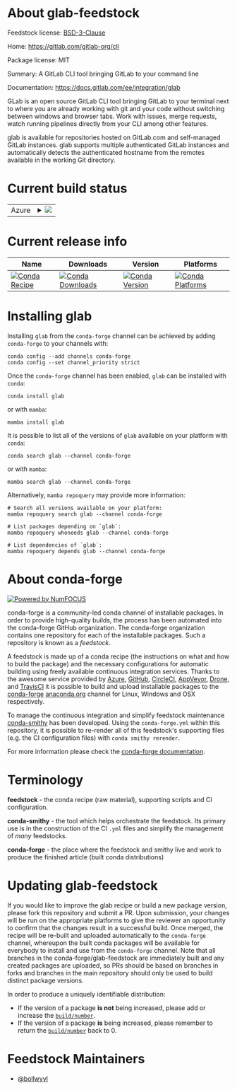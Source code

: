 About glab-feedstock
====================

Feedstock license: [BSD-3-Clause](https://github.com/conda-forge/glab-feedstock/blob/main/LICENSE.txt)

Home: https://gitlab.com/gitlab-org/cli

Package license: MIT

Summary: A GitLab CLI tool bringing GitLab to your command line

Documentation: https://docs.gitlab.com/ee/integration/glab

GLab is an open source GitLab CLI tool bringing GitLab to your terminal next
to where you are already working with git and your code without switching
between windows and browser tabs. Work with issues, merge requests, watch
running pipelines directly from your CLI among other features.

glab is available for repositories hosted on GitLab.com and self-managed
GitLab instances. glab supports multiple authenticated GitLab instances and
automatically detects the authenticated hostname from the remotes available
in the working Git directory.

Current build status
====================


<table>
    
  <tr>
    <td>Azure</td>
    <td>
      <details>
        <summary>
          <a href="https://dev.azure.com/conda-forge/feedstock-builds/_build/latest?definitionId=18567&branchName=main">
            <img src="https://dev.azure.com/conda-forge/feedstock-builds/_apis/build/status/glab-feedstock?branchName=main">
          </a>
        </summary>
        <table>
          <thead><tr><th>Variant</th><th>Status</th></tr></thead>
          <tbody><tr>
              <td>linux_64</td>
              <td>
                <a href="https://dev.azure.com/conda-forge/feedstock-builds/_build/latest?definitionId=18567&branchName=main">
                  <img src="https://dev.azure.com/conda-forge/feedstock-builds/_apis/build/status/glab-feedstock?branchName=main&jobName=linux&configuration=linux%20linux_64_" alt="variant">
                </a>
              </td>
            </tr><tr>
              <td>osx_64</td>
              <td>
                <a href="https://dev.azure.com/conda-forge/feedstock-builds/_build/latest?definitionId=18567&branchName=main">
                  <img src="https://dev.azure.com/conda-forge/feedstock-builds/_apis/build/status/glab-feedstock?branchName=main&jobName=osx&configuration=osx%20osx_64_" alt="variant">
                </a>
              </td>
            </tr><tr>
              <td>osx_arm64</td>
              <td>
                <a href="https://dev.azure.com/conda-forge/feedstock-builds/_build/latest?definitionId=18567&branchName=main">
                  <img src="https://dev.azure.com/conda-forge/feedstock-builds/_apis/build/status/glab-feedstock?branchName=main&jobName=osx&configuration=osx%20osx_arm64_" alt="variant">
                </a>
              </td>
            </tr><tr>
              <td>win_64</td>
              <td>
                <a href="https://dev.azure.com/conda-forge/feedstock-builds/_build/latest?definitionId=18567&branchName=main">
                  <img src="https://dev.azure.com/conda-forge/feedstock-builds/_apis/build/status/glab-feedstock?branchName=main&jobName=win&configuration=win%20win_64_" alt="variant">
                </a>
              </td>
            </tr>
          </tbody>
        </table>
      </details>
    </td>
  </tr>
</table>

Current release info
====================

| Name | Downloads | Version | Platforms |
| --- | --- | --- | --- |
| [![Conda Recipe](https://img.shields.io/badge/recipe-glab-green.svg)](https://anaconda.org/conda-forge/glab) | [![Conda Downloads](https://img.shields.io/conda/dn/conda-forge/glab.svg)](https://anaconda.org/conda-forge/glab) | [![Conda Version](https://img.shields.io/conda/vn/conda-forge/glab.svg)](https://anaconda.org/conda-forge/glab) | [![Conda Platforms](https://img.shields.io/conda/pn/conda-forge/glab.svg)](https://anaconda.org/conda-forge/glab) |

Installing glab
===============

Installing `glab` from the `conda-forge` channel can be achieved by adding `conda-forge` to your channels with:

```
conda config --add channels conda-forge
conda config --set channel_priority strict
```

Once the `conda-forge` channel has been enabled, `glab` can be installed with `conda`:

```
conda install glab
```

or with `mamba`:

```
mamba install glab
```

It is possible to list all of the versions of `glab` available on your platform with `conda`:

```
conda search glab --channel conda-forge
```

or with `mamba`:

```
mamba search glab --channel conda-forge
```

Alternatively, `mamba repoquery` may provide more information:

```
# Search all versions available on your platform:
mamba repoquery search glab --channel conda-forge

# List packages depending on `glab`:
mamba repoquery whoneeds glab --channel conda-forge

# List dependencies of `glab`:
mamba repoquery depends glab --channel conda-forge
```


About conda-forge
=================

[![Powered by
NumFOCUS](https://img.shields.io/badge/powered%20by-NumFOCUS-orange.svg?style=flat&colorA=E1523D&colorB=007D8A)](https://numfocus.org)

conda-forge is a community-led conda channel of installable packages.
In order to provide high-quality builds, the process has been automated into the
conda-forge GitHub organization. The conda-forge organization contains one repository
for each of the installable packages. Such a repository is known as a *feedstock*.

A feedstock is made up of a conda recipe (the instructions on what and how to build
the package) and the necessary configurations for automatic building using freely
available continuous integration services. Thanks to the awesome service provided by
[Azure](https://azure.microsoft.com/en-us/services/devops/), [GitHub](https://github.com/),
[CircleCI](https://circleci.com/), [AppVeyor](https://www.appveyor.com/),
[Drone](https://cloud.drone.io/welcome), and [TravisCI](https://travis-ci.com/)
it is possible to build and upload installable packages to the
[conda-forge](https://anaconda.org/conda-forge) [anaconda.org](https://anaconda.org/)
channel for Linux, Windows and OSX respectively.

To manage the continuous integration and simplify feedstock maintenance
[conda-smithy](https://github.com/conda-forge/conda-smithy) has been developed.
Using the ``conda-forge.yml`` within this repository, it is possible to re-render all of
this feedstock's supporting files (e.g. the CI configuration files) with ``conda smithy rerender``.

For more information please check the [conda-forge documentation](https://conda-forge.org/docs/).

Terminology
===========

**feedstock** - the conda recipe (raw material), supporting scripts and CI configuration.

**conda-smithy** - the tool which helps orchestrate the feedstock.
                   Its primary use is in the construction of the CI ``.yml`` files
                   and simplify the management of *many* feedstocks.

**conda-forge** - the place where the feedstock and smithy live and work to
                  produce the finished article (built conda distributions)


Updating glab-feedstock
=======================

If you would like to improve the glab recipe or build a new
package version, please fork this repository and submit a PR. Upon submission,
your changes will be run on the appropriate platforms to give the reviewer an
opportunity to confirm that the changes result in a successful build. Once
merged, the recipe will be re-built and uploaded automatically to the
`conda-forge` channel, whereupon the built conda packages will be available for
everybody to install and use from the `conda-forge` channel.
Note that all branches in the conda-forge/glab-feedstock are
immediately built and any created packages are uploaded, so PRs should be based
on branches in forks and branches in the main repository should only be used to
build distinct package versions.

In order to produce a uniquely identifiable distribution:
 * If the version of a package **is not** being increased, please add or increase
   the [``build/number``](https://docs.conda.io/projects/conda-build/en/latest/resources/define-metadata.html#build-number-and-string).
 * If the version of a package **is** being increased, please remember to return
   the [``build/number``](https://docs.conda.io/projects/conda-build/en/latest/resources/define-metadata.html#build-number-and-string)
   back to 0.

Feedstock Maintainers
=====================

* [@bollwyvl](https://github.com/bollwyvl/)


<!-- dummy commit to enable rerendering -->

